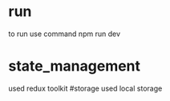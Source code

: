 # run
to run use command npm run dev
# state_management
used redux toolkit
#storage
used local storage
